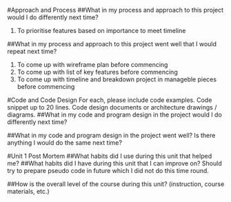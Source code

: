 #Approach and Process
##What in my process and approach to this project would I do differently next time?
1. To prioritise features based on importance to meet timeline

##What in my process and approach to this project went well that I would repeat next time?
1. To come up with wireframe plan before commencing
2. To come up with list of key features before commencing
3. To come up with timeline and breakdown project in manageble pieces before commencing



#Code and Code Design
For each, please include code examples.
Code snippet up to 20 lines.
Code design documents or architecture drawings / diagrams.
##What in my code and program design in the project would I do differently next time?

##What in my code and program design in the project went well? Is there anything I would do the same next time?


#Unit 1 Post Mortem
##What habits did I use during this unit that helped me?
##What habits did I have during this unit that I can improve on?
Should try to prepare pseudo code in future which I did not do this time round. 

##How is the overall level of the course during this unit? (instruction, course materials, etc.)